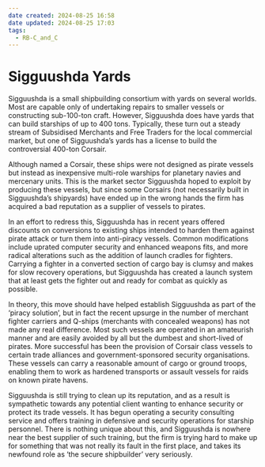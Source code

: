 ```yaml
---
date created: 2024-08-25 16:58
date updated: 2024-08-25 17:03
tags:
  - RB-C_and_C
---
```


# Sigguushda Yards

Sigguushda is a small shipbuilding consortium with yards on several worlds. Most are capable only of undertaking repairs to smaller vessels or constructing sub-100-ton craft. However, Sigguushda does have yards that can build starships of up to 400 tons. Typically, these turn out a steady stream of Subsidised Merchants and Free Traders for the local commercial market, but one of Sigguushda’s yards has a license to build the controversial 400-ton Corsair.

Although named a Corsair, these ships were not designed as pirate vessels but instead as inexpensive multi-role warships for planetary navies and mercenary units. This is the market sector Sigguushda hoped to exploit by producing these vessels, but since some Corsairs (not necessarily built in Sigguushda’s shipyards) have ended up in the wrong hands the firm has acquired a bad reputation as a supplier of vessels to pirates.

In an effort to redress this, Sigguushda has in recent years offered discounts on conversions to existing ships intended to harden them against pirate attack or turn them into anti-piracy vessels. Common modifications include uprated computer security and enhanced weapons fits, and more radical alterations such as the addition of launch cradles for fighters. Carrying a fighter in a converted section of cargo bay is clumsy and makes for slow recovery operations, but Sigguushda has created a launch system that at least gets the fighter out and ready for combat as quickly as possible.

In theory, this move should have helped establish Sigguushda as part of the ‘piracy solution’, but in fact the recent upsurge in the number of merchant fighter carriers and Q-ships (merchants with concealed weapons) has not made any real difference. Most such vessels are operated in an amateurish manner and are easily avoided by all but the dumbest and short-lived of pirates. More successful has been the provision of Corsair class vessels to certain trade alliances and government-sponsored security organisations. These vessels can carry a reasonable amount of cargo or ground troops, enabling them to work as hardened transports or assault vessels for raids on known pirate havens.

Sigguushda is still trying to clean up its reputation, and as a result is sympathetic towards any potential client wanting to enhance security or protect its trade vessels. It has begun operating a security consulting service and offers training in defensive and security operations for starship personnel. There is nothing unique about this, and Sigguushda is nowhere near the best supplier of such training, but the firm is trying hard to make up for something that was not really its fault in the first place, and takes its newfound role as ‘the secure shipbuilder’ very seriously.
